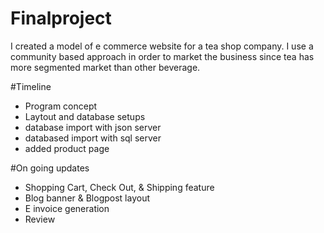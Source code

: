 # Finalproject

I created a model of e commerce website for a tea shop company. I use a community based approach in order to market the business since tea has more segmented market than other beverage.


#Timeline
- Program concept
- Laytout and database setups
- database import with json server
- databased import with sql server
- added product page


#On going updates
- Shopping Cart, Check Out, & Shipping feature
- Blog banner & Blogpost layout
- E invoice generation
- Review

